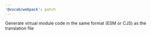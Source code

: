 ```yaml
---
'@vocab/webpack': patch
---
```


Generate virtual module code in the same format (ESM or CJS) as the translation file
